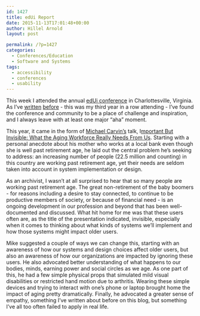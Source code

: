 ```yaml
---
id: 1427
title: edUi Report
date: 2015-11-13T17:01:48+00:00
author: Hillel Arnold
layout: post

permalink: /?p=1427
categories:
  - Conferences/Education
  - Software and Systems
tags:
  - accessibility
  - conferences
  - usability
---
```

This week I attended the annual [edUi conference](http://eduiconf.org/) in Charlottesville, Virginia. As I’ve [written](http://blog.rockarch.org/?p=875) [before](http://blog.rockarch.org/?p=1239) - this was my third year in a row attending - I’ve found the conference and community to be a place of challenge and inspiration, and I always leave with at least one major “aha” moment.<!--more-->

This year, it came in the form of [Michael Carvin’s](https://twitter.com/mcarvin) talk, I[mportant But Invisible: What the Aging Workforce Really Needs From Us](http://eduiconf.org/sessions/edui_uxage/). Starting with a personal anecdote about his mother who works at a local bank even though she is well past retirement age, he laid out the central problem he’s seeking to address: an increasing number of people (22.5 million and counting) in this country are working past retirement age, yet their needs are seldom taken into account in system implementation or design.

As an archivist, I wasn’t at all surprised to hear that so many people are working past retirement age. The great non-retirement of the baby boomers - for reasons including a desire to stay connected, to continue to be productive members of society, or because of financial need - is an ongoing development in our profession and beyond that has been well-documented and discussed. What hit home for me was that these users often are, as the title of the presentation indicated, invisible, especially when it comes to thinking about what kinds of systems we’ll implement and how those systems might impact older users.

Mike suggested a couple of ways we can change this, starting with an awareness of how our systems and design choices affect older users, but also an awareness of how our organizations are impacted by ignoring these users. He also advocated better understanding of what happens to our bodies, minds, earning power and social circles as we age. As one part of this, he had a few simple physical props that simulated mild visual disabilities or restricted hand motion due to arthritis. Wearing these simple devices and trying to interact with one’s phone or laptop brought home the impact of aging pretty dramatically. Finally, he advocated a greater sense of empathy, something I’ve written about before on this blog, but something I’ve all too often failed to apply in real life.